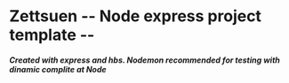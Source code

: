 # Zettsuen -- Node express project template --

##### Created with express and hbs. Nodemon recommended for testing with dinamic complite at Node